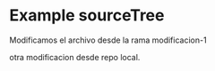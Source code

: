 # Example sourceTree

Modificamos el archivo desde la rama modificacion-1

otra modificacion desde repo local.